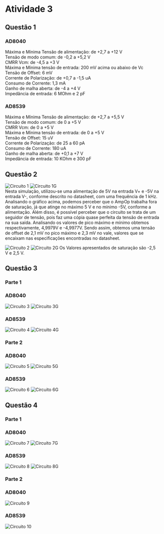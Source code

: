 # Atividade 3

## Questão 1

### AD8040

Máxima e Mínima Tensão de alimentação: de +2,7 a +12 V\
Tensão de modo comum: de -0,2 a +5,2 V\
CMRR Vcm: de -4,5 a +3 V\
Máxima e Mínima tensão de entrada: 200 mV acima ou abaixo de Vc\
Tensão de Offset: 6 mV\
Corrente de Polarização: de +0,7 a -1,5 uA\
Consumo de Corrente: 1,3 mA\
Ganho de malha aberta: de -4 a +4 V\
Impedância de entrada: 6 MOhm e 2 pF 

### AD8539

Máxima e Mínima Tensão de alimentação: de +2,7 a +5,5 V\
Tensão de modo comum: de 0 a +5 V\
CMRR Vcm: de 0 a +5 V\
Máxima e Mínima tensão de entrada: de 0 a +5 V\
Tensão de Offset: 15 uV\
Corrente de Polarização: de 25 a 60 pA\
Consumo de Corrente: 180 uA\
Ganho de malha aberta: de +0,1 a +7 V\
Impedância de entrada: 10 KOhm e 300 pF

## Questão 2
![Circuito 1](https://github.com/JoaoPedrogrb/ELN22104_2020_2/blob/main/Jo%C3%A3o%20Pedro/Atividade%203/Figuras/Q2.PNG)
![Circuito 1G](https://github.com/JoaoPedrogrb/ELN22104_2020_2/blob/main/Jo%C3%A3o%20Pedro/Atividade%203/Figuras/G2.PNG)\
Nesta simulação, utilizou-se uma alimentação de 5V na entrada V+ e -5V na entrada V-, conforme descrito no datasheet, com uma frequência de 1 kHz. Analisando o gráfico acima, podemos perceber que o AmpOp trabalha fora de saturação, já que atinge no máximo 5 V e no mínimo -5V, conforme a alimentação. Além disso, é possível perceber que o circuito se trata de um seguidor de tensão, pois faz uma cópia quase perfeita da tensão de entrada na sua saída. Analisando os valores de pico máximo e mínimo obtemos respectivamente, 4,9979V e -4,9977V. Sendo assim, obtemos uma tensão de offset de 2,1 mV no pico máximo e 2,3 mV no vale, valores que se encaixam nas especificações encontradas no datasheet.

![Circuito 2](https://github.com/JoaoPedrogrb/ELN22104_2020_2/blob/main/Jo%C3%A3o%20Pedro/Atividade%203/Figuras/Q2-85.PNG)
![Circuito 2G](https://github.com/JoaoPedrogrb/ELN22104_2020_2/blob/main/Jo%C3%A3o%20Pedro/Atividade%203/Figuras/G2-85.PNG)
Os Valores apresentados de saturação são -2,5 V e 2,5 V.

## Questão 3
### Parte 1

### AD8040

![Circuito 3](https://github.com/JoaoPedrogrb/ELN22104_2020_2/blob/main/Jo%C3%A3o%20Pedro/Atividade%203/Figuras/Q3.1-80.PNG)
![Circuito 3G](https://github.com/JoaoPedrogrb/ELN22104_2020_2/blob/main/Jo%C3%A3o%20Pedro/Atividade%203/Figuras/G3.1-80.PNG)

### AD8539

![Circuito 4](https://github.com/JoaoPedrogrb/ELN22104_2020_2/blob/main/Jo%C3%A3o%20Pedro/Atividade%203/Figuras/Q3.1-85.PNG)
![Circuito 4G](https://github.com/JoaoPedrogrb/ELN22104_2020_2/blob/main/Jo%C3%A3o%20Pedro/Atividade%203/Figuras/G3.1-85.PNG)

### Parte 2

### AD8040

![Circuito 5](https://github.com/JoaoPedrogrb/ELN22104_2020_2/blob/main/Jo%C3%A3o%20Pedro/Atividade%203/Figuras/Q3.2-80.PNG)
![Circuito 5G](https://github.com/JoaoPedrogrb/ELN22104_2020_2/blob/main/Jo%C3%A3o%20Pedro/Atividade%203/Figuras/G3.2-80.PNG)

### AD8539

![Circuito 6](https://github.com/JoaoPedrogrb/ELN22104_2020_2/blob/main/Jo%C3%A3o%20Pedro/Atividade%203/Figuras/Q3.2-80.PNG)
![Circuito 6G](https://github.com/JoaoPedrogrb/ELN22104_2020_2/blob/main/Jo%C3%A3o%20Pedro/Atividade%203/Figuras/G3.2-80.PNG)

## Questão 4

### Parte 1

### AD8040

![Circuito 7](https://github.com/JoaoPedrogrb/ELN22104_2020_2/blob/main/Jo%C3%A3o%20Pedro/Atividade%203/Figuras/Q4.1-80.PNG)
![Circuito 7G](https://github.com/JoaoPedrogrb/ELN22104_2020_2/blob/main/Jo%C3%A3o%20Pedro/Atividade%203/Figuras/G4.1-80.PNG)

### AD8539

![Circuito 8](https://github.com/JoaoPedrogrb/ELN22104_2020_2/blob/main/Jo%C3%A3o%20Pedro/Atividade%203/Figuras/Q4.1-85.PNG)
![Circuito 8G](https://github.com/JoaoPedrogrb/ELN22104_2020_2/blob/main/Jo%C3%A3o%20Pedro/Atividade%203/Figuras/G4.1-85.PNG)

### Parte 2

### AD8040

![Circuito 9](https://github.com/JoaoPedrogrb/ELN22104_2020_2/blob/main/Jo%C3%A3o%20Pedro/Atividade%203/Figuras/Q4.2-80.PNG)

### AD8539

![Circuito 10](https://github.com/JoaoPedrogrb/ELN22104_2020_2/blob/main/Jo%C3%A3o%20Pedro/Atividade%203/Figuras/Q4.2-85.PNG)
